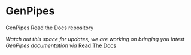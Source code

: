 # GenPipes
GenPipes Read the Docs repository

_Watch out this space for updates, we are working on bringing you latest GenPipes documentation via_ [Read The Docs](http://readthedocs.org)
